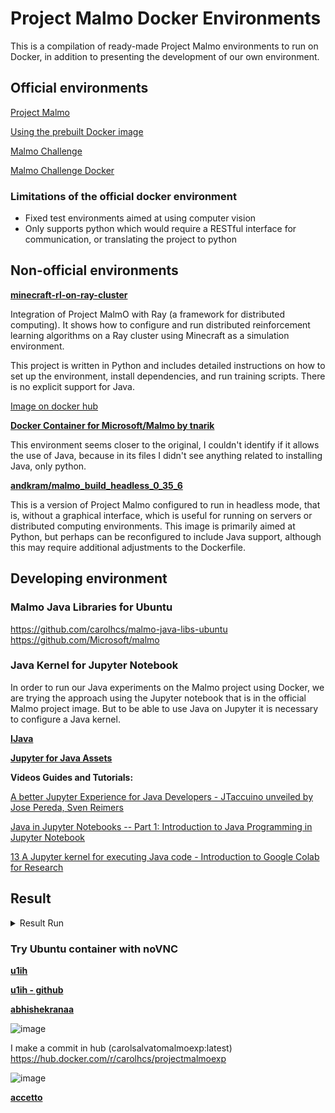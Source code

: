 
# Project Malmo Docker Environments

This is a compilation of ready-made Project Malmo environments to run on Docker, in addition to presenting the development of our own environment.

## Official environments

[Project Malmo](https://github.com/Microsoft/malmo)

[Using the prebuilt Docker image](https://github.com/Microsoft/malmo/blob/master/scripts/python-wheel/README.md#using-the-prebuilt-docker-image)

[Malmo Challenge](https://github.com/microsoft/malmo-challenge/tree/master)

[Malmo Challenge Docker](https://github.com/Microsoft/malmo-challenge/tree/master/docker)

### Limitations of the official docker environment

- Fixed test environments aimed at using computer vision
- Only supports python which would require a RESTful interface for communication, or translating the project to python

## Non-official environments

[**minecraft-rl-on-ray-cluster**](https://github.com/tsmatz/minecraft-rl-on-ray-cluster/blob/master/Readme.md)

Integration of Project MalmO with Ray (a framework for distributed computing). It shows how to configure and run distributed reinforcement learning algorithms on a Ray cluster using Minecraft as a simulation environment.

This project is written in Python and includes detailed instructions on how to set up the environment, install dependencies, and run training scripts. There is no explicit support for Java.

[Image on docker hub](https://hub.docker.com/r/tsmatz/malmo-maze)

[**Docker Container for Microsoft/Malmo by tnarik**](https://hub.docker.com/r/tnarik/malmo)

This environment seems closer to the original, I couldn't identify if it allows the use of Java, because in its files I didn't see anything related to installing Java, only python.

[**andkram/malmo_build_headless_0_35_6**](https://hub.docker.com/r/andkram/malmo_build_headless_0_35_6)

This is a version of Project Malmo configured to run in headless mode, that is, without a graphical interface, which is useful for running on servers or distributed computing environments. This image is primarily aimed at Python, but perhaps can be reconfigured to include Java support, although this may require additional adjustments to the Dockerfile.

## Developing environment
### Malmo Java Libraries for Ubuntu
https://github.com/carolhcs/malmo-java-libs-ubuntu
https://github.com/Microsoft/malmo

### Java Kernel for Jupyter Notebook
In order to run our Java experiments on the Malmo project using Docker, we are trying the approach using the Jupyter notebook that is in the official Malmo project image. But to be able to use Java on Jupyter it is necessary to configure a Java kernel.

[**IJava**](https://github.com/SpencerPark/IJava)

[**Jupyter for Java Assets**](https://github.com/jupyter-java)

**Videos Guides and Tutorials:**

[A better Jupyter Experience for Java Developers - JTaccuino unveiled by Jose Pereda, Sven Reimers](https://www.youtube.com/watch?v=SMD5g0Fqn34&t=23s)

[Java in Jupyter Notebooks -- Part 1: Introduction to Java Programming in Jupyter Notebook](https://www.youtube.com/watch?v=UKT6t9R5RHA)

[13 A Jupyter kernel for executing Java code - Introduction to Google Colab for Research](https://www.youtube.com/watch?v=nOoXZlHmF5o&t=29s)


## Result
<details>
<summary> Result Run </summary>

I find a functional and official Docker Image with VNC [here](https://github.com/Microsoft/malmo/blob/master/scripts/python-wheel/README.md#using-the-prebuilt-docker-image)

![image](https://github.com/carolhcs/Project-Malmo-Env-Docker-Container/assets/14095834/03d6c11b-c8aa-455b-a48f-e2feed59f26c)

![image](https://github.com/carolhcs/Project-Malmo-Env-Docker-Container/assets/14095834/ac253aa2-75a4-4f88-8b04-03a0aebf82a1)


</details>

### Try Ubuntu container with noVNC

[**u1ih**](https://hub.docker.com/r/u1ih/ubuntu-novnc)

[**u1ih - github**](https://github.com/u1i/ubuntu-novnc)

[**abhishekranaa**](https://hub.docker.com/r/abhishekranaa/ubuntu-novnc-docker)

![image](https://github.com/user-attachments/assets/f0f15fe4-8c8c-42a1-bd1c-667a0b0c6c5b)

I make a commit in hub (carolsalvatomalmoexp:latest)
https://hub.docker.com/r/carolhcs/projectmalmoexp

![image](https://github.com/user-attachments/assets/45381e84-4e23-45f0-bdba-e16b017b4362)


[**accetto**](https://hub.docker.com/r/accetto/xubuntu-vnc-novnc)


